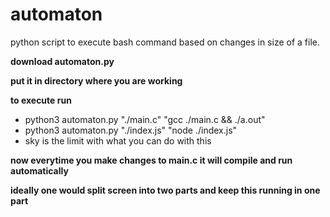 # automaton

python script to execute bash command based on changes in size of a file.

**download automaton.py**

**put it in directory where you are working**

**to execute run**

   * python3 automaton.py "./main.c" "gcc ./main.c && ./a.out"
   * python3 automaton.py "./index.js" "node ./index.js"
   * sky is the limit with what you can do with this
   
**now everytime you make changes to main.c it will compile and run automatically**

**ideally one would split screen into two parts and keep this running in one part**
